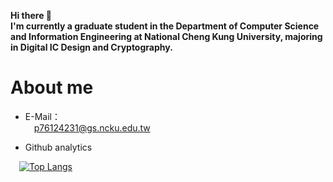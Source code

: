 **Hi there 👋**  
**I'm currently a graduate student in the Department of Computer Science and Information Engineering at National Cheng Kung University, majoring in Digital IC Design and Cryptography.**
# About me
- E-Mail：  
&emsp;p76124231@gs.ncku.edu.tw

 - Github analytics
 
&emsp;[![Top Langs](https://github-readme-stats.vercel.app/api/top-langs/?username=DICyclee&layout=compact&theme=shades-of-purple)](https://github.com/DICyclee)

<!--
**DICyclee/DICyclee** is a ✨ _special_ ✨ repository because its `README.md` (this file) appears on your GitHub profile.

Here are some ideas to get you started:

- 🔭 I’m currently working on ...
- 🌱 I’m currently learning ...
- 👯 I’m looking to collaborate on ...
- 🤔 I’m looking for help with ...
- 💬 Ask me about ...
- 📫 How to reach me: ...
- 😄 Pronouns: ...
- ⚡ Fun fact: ...
-->
